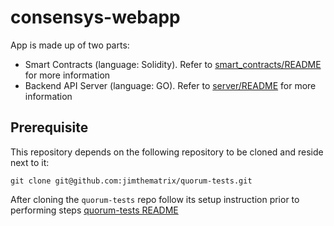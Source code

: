 # consensys-webapp

App is made up of two parts:

* Smart Contracts (language: Solidity). Refer to [smart_contracts/README](smart_contracts/README.md) for more information
* Backend API Server (language: GO).  Refer to [server/README](server/README.md) for more information

## Prerequisite

This repository depends on the following repository to be cloned and reside next to it:

```shell
git clone git@github.com:jimthematrix/quorum-tests.git
```

After cloning the `quorum-tests` repo follow its setup instruction prior to performing steps [quorum-tests README](https://github.com/jimthematrix/quorum-tests/blob/master/README.md)
